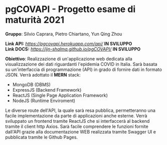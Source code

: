 # pgCOVAPI - Progetto esame di maturità 2021 


**Gruppo**: Silvio Caprara, Pietro Chiartano, Yun Qing Zhou

**Link API:** *https://pgcovapi.herokuapp.com/api/* **IN SVILUPPO** <br>
**Link DOCS:** *https://ijn-shalma.github.io/pgCOVAPI/* **IN SVILUPPO**


**Obiettivo**: 
Realizzazione di un'applicazione web dedicata alla visualizzazione dei dati riguardanti l'epidemia COVID in Italia. Sarà basata su un'interfaccia di programmazione (API) in grado di fornire dati in formato JSON.
Verrà adottato il **MERN** stack:   
 - MongoDB (DBMS)
 - ExpressJS (Backend Framework)
 - ReactJS (Single Page Application Framework)
 - NodeJS (Runtime Enviroment)

Le diverse route dell'API, la quale sarà resa pubblica, permetteranno una facile implementazione da parte di applicazioni anche esterne. Verrà sviluppato un frontend tramite ReactJS che si interfaccerà al backend tramite il client http Axios.
Sarà facile comprendere le funzioni fornite dall'API grazie alla documentazione WEB realizzata tramite Swagger UI e pubblicata tramite le Github Pages.



